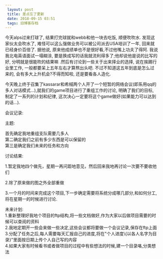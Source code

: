 ```yaml
---
 layout: post
 title: 差点忘了更新
 date: 2018-09-15 03:51
 tags: 旧博客存档
---
```

今天alps过来打球了, 结果打完球就和webb和他一块去吃饭, 顺便吹吹水. 发现这家伙太会吹水了, 难怪可以这么强做业务可以被公司派去USA培训了一年,
回来就已经身价百倍了. 据他说, 原来他成绩单也不是很好看,不过他嘴上功夫了得阿. 我说我北电英语面试一塌糊涂,
要是换成写的话我就流利得多了;他却说他是说的比写的好, 分明就是很能吹的结果嘛 .然后有讨论到一些关于出来择业的选择, 说在挨踢行业里工作,
一般都要呆上五年左右才算熬出头吧. 不过不知道这五年到底是怎么过来的, 会有多大上升机会?不得而知啦, 还是要看各人造化.



今天晚上终于召集了kassarar和希棫两个人开了一个短暂的网络会议(即系用qq的多人对话模式...),就我们的game项目进行了重组工作的讨论,
明确了我们的目标, 制定了一系列的计划和纪律, 这次决心一定要将这个game做好(如果能力可以达到的话...).



会议记录:



主题:

首先确定我地重组支队需要几多人  
第二确定我们之前有多少东西是可以保留的  
第三是确定我们未来的任务和方向



讨论结果:

1.暂定我地四个做先，星期一再问距地意见，然后回来我地再讨论一次要不要收他们

2.除了原来做的图之外全部重做

3.一个月的时间来完成这个项目,下一步确定需要将系统分成哪几部分,和如何分工,将在星期一的时候进行讨论.



未来计划:  
1.重新整理好我地个项目的ftp结构,将一些文档做好,作为大家以后做项目需要的时候可以查阅的资料  
2.我地定期开一些会来做一些决定,这些会议都将要做一个会议记录,保存在ftp上面  
3.分配了任务之后,每人需要每天汇报自己的进度,将在"个人进度\\{以各人名字为目录}"里面按日期上传个人自己写的内容  
4.如果大家有时候看书或者做项目的过程中有些想法的时候,建一个目录咯,分类想法

